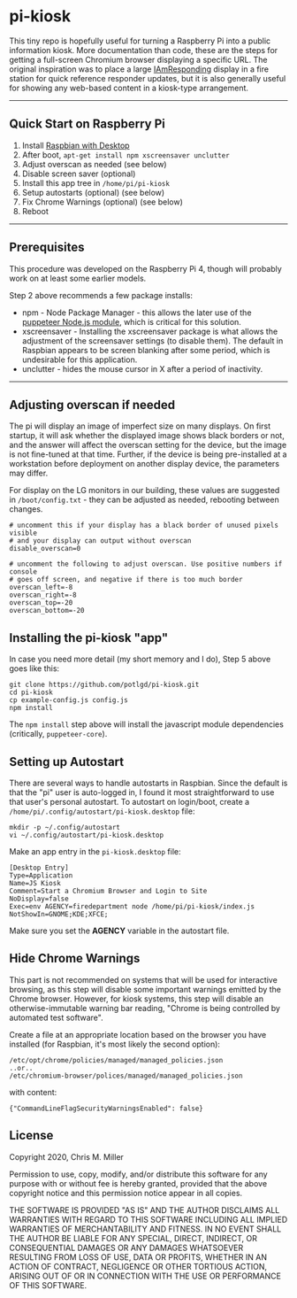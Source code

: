 # pi-kiosk

This tiny repo is hopefully useful for turning a Raspberry Pi into a public information kiosk. More documentation than code, these are the steps for getting a full-screen Chromium browser displaying a specific URL. The original inspiration was to place a large [IAmResponding](https://iamresponding.com/) display in a fire station for quick reference responder updates, but it is also generally useful for showing any web-based content in a kiosk-type arrangement.

---

## Quick Start on Raspberry Pi

1. Install [Raspbian with Desktop](https://www.raspberrypi.org/downloads/raspbian/)
2. After boot, `apt-get install npm xscreensaver unclutter`
3. Adjust overscan as needed (see below)
4. Disable screen saver (optional)
5. Install this app tree in `/home/pi/pi-kiosk`
6. Setup autostarts (optional) (see below)
7. Fix Chrome Warnings (optional) (see below)
8. Reboot

---

## Prerequisites

This procedure was developed on the Raspberry Pi 4, though will probably work on at least some earlier models.

Step 2 above recommends a few package installs:

* npm - Node Package Manager - this allows the later use of the [puppeteer Node.js module](https://github.com/puppeteer/puppeteer/), which is critical for this solution.
* xscreensaver - Installing the xscreensaver package is what allows the adjustment of the screensaver settings (to disable them). The default in Raspbian appears to be screen blanking after some period, which is undesirable for this application.
* unclutter - hides the mouse cursor in X after a period of inactivity.

---

## Adjusting overscan if needed

The pi will display an image of imperfect size on many displays. On first startup, it will ask whether the displayed image shows black borders or not, and the answer will affect the overscan setting for the device, but the image is not fine-tuned at that time. Further, if the device is being pre-installed at a workstation before deployment on another display device, the parameters may differ.

For display on the LG monitors in our building, these values are suggested in `/boot/config.txt` - they can be adjusted as needed, rebooting between changes.

```
# uncomment this if your display has a black border of unused pixels visible
# and your display can output without overscan
disable_overscan=0

# uncomment the following to adjust overscan. Use positive numbers if console
# goes off screen, and negative if there is too much border
overscan_left=-8
overscan_right=-8
overscan_top=-20
overscan_bottom=-20
```

## Installing the pi-kiosk "app"

In case you need more detail (my short memory and I do), Step 5 above goes like this:

```
git clone https://github.com/potlgd/pi-kiosk.git
cd pi-kiosk
cp example-config.js config.js
npm install
```

The `npm install` step above will install the javascript module dependencies (critically, `puppeteer-core`).

## Setting up Autostart

There are several ways to handle autostarts in Raspbian. Since the default is that the "pi" user is auto-logged in, I found it most straightforward to use that user's personal autostart. To autostart on login/boot, create a `/home/pi/.config/autostart/pi-kiosk.desktop` file:

```
mkdir -p ~/.config/autostart
vi ~/.config/autostart/pi-kiosk.desktop
```

Make an app entry in the `pi-kiosk.desktop` file:

```
[Desktop Entry]
Type=Application
Name=JS Kiosk
Comment=Start a Chromium Browser and Login to Site
NoDisplay=false
Exec=env AGENCY=firedepartment node /home/pi/pi-kiosk/index.js
NotShowIn=GNOME;KDE;XFCE;
```

Make sure you set the **AGENCY** variable in the autostart file.

## Hide Chrome Warnings

This part is not recommended on systems that will be used for interactive browsing, as this step will disable some important warnings emitted by the Chrome browser. However, for kiosk systems, this step will disable an otherwise-immutable warning bar reading, "Chrome is being controlled by automated test software".

Create a file at an appropriate location based on the browser you have installed (for Raspbian, it's most likely the second option):

    /etc/opt/chrome/policies/managed/managed_policies.json
    ..or..
    /etc/chromium-browser/polices/managed/managed_policies.json

with content:

    {"CommandLineFlagSecurityWarningsEnabled": false}


## License

Copyright 2020, Chris M. Miller

Permission to use, copy, modify, and/or distribute this software for any purpose with or without fee is hereby granted, provided that the above copyright notice and this permission notice appear in all copies.

THE SOFTWARE IS PROVIDED "AS IS" AND THE AUTHOR DISCLAIMS ALL WARRANTIES WITH REGARD TO THIS SOFTWARE INCLUDING ALL IMPLIED WARRANTIES OF MERCHANTABILITY AND FITNESS. IN NO EVENT SHALL THE AUTHOR BE LIABLE FOR ANY SPECIAL, DIRECT, INDIRECT, OR CONSEQUENTIAL DAMAGES OR ANY DAMAGES WHATSOEVER RESULTING FROM LOSS OF USE, DATA OR PROFITS, WHETHER IN AN ACTION OF CONTRACT, NEGLIGENCE OR OTHER TORTIOUS ACTION, ARISING OUT OF OR IN CONNECTION WITH THE USE OR PERFORMANCE OF THIS SOFTWARE.
